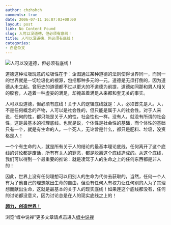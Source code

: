 ```yaml
---
author: chzhshch
comments: true
date: 2006-07-11 16:07:03+00:00
layout: post
link: No Content Found
slug: 人可以没道德，但必须有底线！
title: 人可以没道德，但必须有底线！
categories:
- 白话杂文
---
```


			

                                               

![人可以没道德，但必须有底线！](http://simg.sinajs.cn/blog7style/images/common/sg_trans.gif)                                                                                                

                                               

   道德这种垃圾玩意的垃圾性在于：企图通过某种道德的法则使得世界同一，而同一的世界就是一切垃圾化的根源，包括那种多元的一元。道德是无须打倒的，因为道德从未立起。曾历史的道德都不过以更大的不道德为前提，道德如同那和男人相关的胶套，人造着一种虚妄的满足，却掩盖着满足从来都和套无关的事实。

   人可以没道德，但必须有底线！关于人的逻辑底线就是：人，必须首先是人。人，不是任何概念的产物，人可以是社会性的，但只能是属于人的社会性。对于人来说，任何的性，都只能是关于人的性，社会性也一样。没有人，就没有所谓的社会性，这是最基本的推理底线。也就是说，个体性是社会性的基础，而个体性的基础只有一个，就是有生命的人。一个死人，无论曾是什么，都只是肥料、垃圾，没资格是人！

   一个个有生命的人，就是所有关于人的结论的最基本理论底线，任何离开了这个底线的讨论都是废话，所有有关人的罪恶，都是脱离这个底线造成的。从这个底线，我们可以得到一个最重要的推论：就是凌驾于人的生命之上的任何东西都是非人的！  
  
   因此，世界上没有任何理想可以用别人的生命为代价去获取的，当然，任何一个人有为了他自己的理想献出生命的自由，但没有任何人有权力让任何别的人为了其理想而献出生命，这就是最基本的关于人的现实底线！如果连这个底线都没有，任何的讨论都没意义，因为讨论总是在人的现实底线之上的！

[**卵力，创造世界！**](http://blog.sina.com.cn/u/486e105c010004f5)

浏览“缠中说禅”更多文章请点击进入[缠中说禅](http://blog.sina.com.cn/m/chzhshch)
